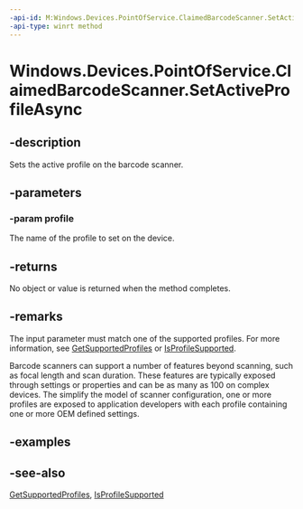 ----api-id: M:Windows.Devices.PointOfService.ClaimedBarcodeScanner.SetActiveProfileAsync(System.String)
-api-type: winrt method
---<!-- Method syntaxpublic Windows.Foundation.IAsyncAction SetActiveProfileAsync(System.String profile)--># Windows.Devices.PointOfService.ClaimedBarcodeScanner.SetActiveProfileAsync## -descriptionSets the active profile on the barcode scanner.## -parameters### -param profileThe name of the profile to set on the device.## -returnsNo object or value is returned when the method completes.## -remarksThe input parameter must match one of the supported profiles. For more information, see [GetSupportedProfiles](barcodescanner_getsupportedprofiles.md) or [IsProfileSupported](barcodescanner_isprofilesupported.md).Barcode scanners can support a number of features beyond scanning, such as focal length and scan duration. These features are typically exposed through settings or properties and can be as many as 100 on complex devices. The simplify the model of scanner configuration, one or more profiles are exposed to application developers with each profile containing one or more OEM defined settings.## -examples## -see-also[GetSupportedProfiles](barcodescanner_getsupportedprofiles.md), [IsProfileSupported](barcodescanner_isprofilesupported.md)
